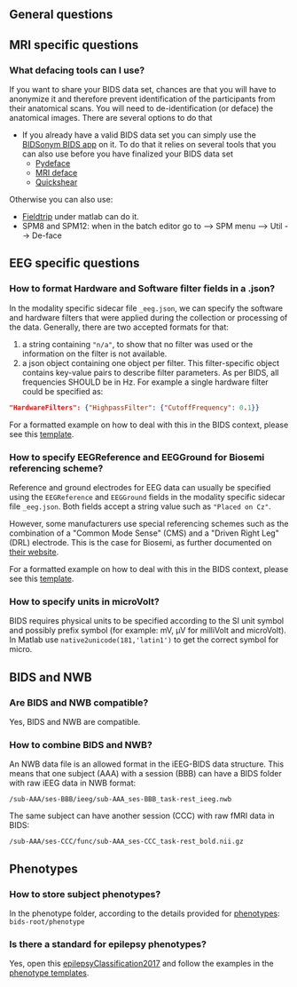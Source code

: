 ## General questions

## MRI specific questions

### What defacing tools can I use?

If you want to share your BIDS data set, chances are that you will have to
anonymize it and therefore prevent identification of the participants from their
anatomical scans. You will need to de-identification (or deface) the anatomical
images. There are several options to do that

-   If you already have a valid BIDS data set you can simply use the
    [BIDSonym BIDS app](https://github.com/PeerHerholz/BIDSonym) on it. To do
    that it relies on several tools that you can also use before you have
    finalized your BIDS data set
    -   [Pydeface](https://github.com/poldracklab/pydeface)
    -   [MRI deface](https://surfer.nmr.mgh.harvard.edu/fswiki/mri_deface)
    -   [Quickshear](https://github.com/nipy/quickshear)

Otherwise you can also use:

-   [Fieldtrip](http://www.fieldtriptoolbox.org/faq/how_can_i_anonymize_an_anatomical_mri/)
    under matlab can do it.
-   SPM8 and SPM12: when in the batch editor go to --> SPM menu --> Util -->
    De-face

## EEG specific questions

### How to format Hardware and Software filter fields in a .json?

In the modality specific sidecar file `_eeg.json`, we can specify the software
and hardware filters that were applied during the collection or processing of
the data. Generally, there are two accepted formats for that:

1. a string containing `"n/a"`, to show that no filter was used or the
   information on the filter is not available.
2. a json object containing one object per filter. This filter-specific object
   contains key-value pairs to describe filter parameters. As per BIDS, all
   frequencies SHOULD be in Hz. For example a single hardware filter could be
   specified as:

```json
"HardwareFilters": {"HighpassFilter": {"CutoffFrequency": 0.1}}
```

For a formatted example on how to deal with this in the BIDS context, please see
this
[template](https://github.com/bids-standard/bids-starter-kit/blob/main/templates/sub-01/ses-01/eeg/sub-01_ses-01_task-FilterExample_eeg.json).

### How to specify EEGReference and EEGGround for Biosemi referencing scheme?

Reference and ground electrodes for EEG data can usually be specified using the
`EEGReference` and `EEGGround` fields in the modality specific sidecar file
`_eeg.json`. Both fields accept a string value such as `"Placed on Cz"`.

However, some manufacturers use special referencing schemes such as the
combination of a "Common Mode Sense" (CMS) and a "Driven Right Leg" (DRL)
electrode. This is the case for Biosemi, as further documented on
[their website](https://www.biosemi.com/faq/cms&drl.htm).

For a formatted example on how to deal with this in the BIDS context, please see
this
[template](https://github.com/bids-standard/bids-starter-kit/blob/main/templates/sub-01/ses-01/eeg/sub-01_ses-01_task-ReferenceExample_eeg.json).

### How to specify units in microVolt?

BIDS requires physical units to be specified according to the SI unit symbol and
possibly prefix symbol (for example: mV, μV for milliVolt and microVolt). In
Matlab use `native2unicode(181,'latin1')` to get the correct symbol for micro.

## BIDS and NWB

### Are BIDS and NWB compatible?

Yes, BIDS and NWB are compatible.

### How to combine BIDS and NWB?

An NWB data file is an allowed format in the iEEG-BIDS data structure. This
means that one subject (AAA) with a session (BBB) can have a BIDS folder with
raw iEEG data in NWB format:

```
/sub-AAA/ses-BBB/ieeg/sub-AAA_ses-BBB_task-rest_ieeg.nwb
```

The same subject can have another session (CCC) with raw fMRI data in BIDS:

```
/sub-AAA/ses-CCC/func/sub-AAA_ses-CCC_task-rest_bold.nii.gz
```

## Phenotypes

### How to store subject phenotypes?

In the phenotype folder, according to the details provided for
[phenotypes](https://bids-specification.readthedocs.io/en/stable/03-modality-agnostic-files.html#phenotypic-and-assessment-data):
`bids-root/phenotype`

### Is there a standard for epilepsy phenotypes?

Yes, open this
[epilepsyClassification2017](https://github.com/bids-standard/bids-starter-kit/blob/main/interactiveTreeVisualization/epilepsyClassification2017/tree.html)
and follow the examples in the
[phenotype templates](https://github.com/bids-standard/bids-starter-kit/tree/main/templates/phenotype).
